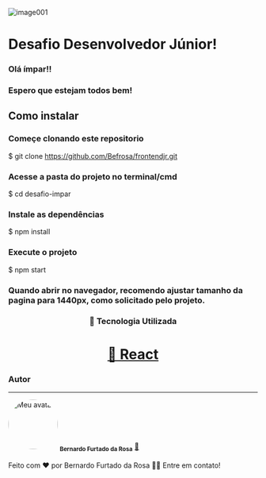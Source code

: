 ![image001](https://user-images.githubusercontent.com/86376508/158091382-0b0db74e-c9d3-4682-b218-cdfe50fb645a.gif)

# Desafio Desenvolvedor Júnior!

### Olá ímpar!! 
### Espero que estejam todos bem!

## Como instalar

### Começe clonando este repositorio
$ git clone <https://github.com/Befrosa/frontendjr.git>

### Acesse a pasta do projeto no terminal/cmd
$ cd desafio-impar

### Instale as dependências
$ npm install

### Execute o projeto 
$ npm start

### Quando abrir no navegador, recomendo ajustar tamanho da pagina para 1440px, como solicitado pelo projeto. 

### <p align="center">🚀 Tecnologia Utilizada</p>
<h1 align="center">
    <a href="https://pt-br.reactjs.org/">🔗 React</a>
</h1>

### Autor
---

<img style="border-radius: 50%;" src="https://avatars.githubusercontent.com/u/86376508?s=400&u=4065ff4d480dd0ee69db4ac07770953ee3bff11f&v=4" width="100px;" alt="Meu avatar"/>
<sub><b>Bernardo Furtado da Rosa</b></sub></a> <a href="https://www.linkedin.com/in/bernardo-furtado-da-rosa-709a181b2/" title="Befrosa">🚀</a>

<br>
<br>
Feito com ❤️ por Bernardo Furtado da Rosa 👋🏽 Entre em contato!
